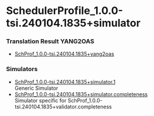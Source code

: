 # SchedulerProfile_1.0.0-tsi.240104.1835+simulator  

### Translation Result YANG2OAS  
- [SchProf_1.0.0-tsi.240104.1835+yang2oas](./SchProf_1.0.0-tsi.240104.1835+yang2oas.yaml)  

### Simulators  
- [SchProf_1.0.0-tsi.240104.1835+simulator.1](./SchProf_1.0.0-tsi.240104.1835+simulator.1.yaml)  
  Generic Simulator
- [SchProf_1.0.0-tsi.240104.1835+simulator.completeness](./SchProf_1.0.0-tsi.240104.1835+simulator.completeness.yaml)  
  Simulator specific for SchProf_1.0.0-tsi.240104.1835+validator.completeness

